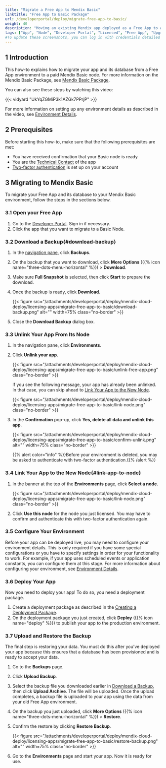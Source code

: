 ```yaml
---
title: "Migrate a Free App to Mendix Basic"
linktitle: "Free App to Basic Package"
url: /developerportal/deploy/migrate-free-app-to-basic/
weight: 40
description: "Moving an existing Mendix app deployed as a Free App to a Basic Package node"
tags: ["App", "Node", "Developer Portal", "Licensed", "Free App", "Upgrade", "Basic Package"]
#To update these screenshots, you can log in with credentials detailed in How to Update Screenshots Using Team Apps.
---
```


## 1 Introduction

This how-to explains how to migrate your app and its database from a Free App environment to a paid Mendix Basic node. For more information on the Mendix Basic Package, see [Mendix Basic Package](/developerportal/deploy/basic-package/).

You can also see these steps by watching this video:

{{< vidyard "UkYqZGMiP3k1AZGk7PPrjP" >}}

For more information on setting up any environment details as described in the video, see [Environment Details](/developerportal/deploy/environments-details/).

## 2 Prerequisites 

Before starting this how-to, make sure that the following prerequisites are met:

* You have received confirmation that your Basic node is ready
* You are the [Technical Contact](/developerportal/general/app-roles/#technical-contact) of the app
* [Two-factor authentication](/developerportal/deploy/two-factor-authentication/) is set up on your account

## 3 Migrating to Mendix Basic

To migrate your Free App and its database to your Mendix Basic environment, follow the steps in the sections below.

### 3.1 Open your Free App

1. Go to the [Developer Portal](https://sprintr.home.mendix.com). Sign in if necessary.
2. Click the app that you want to migrate to a Basic Node.

### 3.2 Download a Backup{#download-backup}

1. In the [navigation pane](/developerportal/#navigation-pane), click **Backups**.
1. On the backup that you want to download, click **More Options** ({{% icon name="three-dots-menu-horizontal" %}}) > **Download**.
1. Make sure **Full Snapshot** is selected, then click **Start** to prepare the download.
1. Once the backup is ready, click **Download**.

    {{< figure src="/attachments/developerportal/deploy/mendix-cloud-deploy/licensing-apps/migrate-free-app-to-basic/download-backup.png" alt="" width=75% class="no-border" >}}

1. Close the **Download Backup** dialog box.

### 3.3 Unlink Your App From Its Node

1. In the navigation pane, click **Environments**.

1. Click **Unlink your app**.

    {{< figure src="/attachments/developerportal/deploy/mendix-cloud-deploy/licensing-apps/migrate-free-app-to-basic/unlink-free-app.png" class="no-border" >}}

    If you see the following message, your app has already been unlinked. In that case, you can skip ahead to [Link Your App to the New Node](#link-app-to-node).

    {{< figure src="/attachments/developerportal/deploy/mendix-cloud-deploy/licensing-apps/migrate-free-app-to-basic/link-node.png" class="no-border" >}}

1. In the **Confirmation** pop-up, click **Yes, delete all data and unlink this app**.

    {{< figure src="/attachments/developerportal/deploy/mendix-cloud-deploy/licensing-apps/migrate-free-app-to-basic/confirm-unlink.png" alt="" width=75% class="no-border" >}}

    {{% alert color="info" %}}Before your environment is deleted, you may be asked to authenticate with two-factor authentication.{{% /alert %}}

### 3.4 Link Your App to the New Node{#link-app-to-node}

1. In the banner at the top of the **Environments** page, click **Select a node**.

    {{< figure src="/attachments/developerportal/deploy/mendix-cloud-deploy/licensing-apps/migrate-free-app-to-basic/link-node.png" class="no-border" >}}

2. Click **Use this node** for the node you just licensed. You may have to confirm and authenticate this with two-factor authentication again.

### 3.5 Configure Your Environment

Before your app can be deployed live, you may need to configure your environment details. This is only required if you have some special configurations or you have to specify settings in order for your functionality to work. For example, if your app uses scheduled events or application constants, you can configure them at this stage. For more information about configuring your environment, see [Environment Details](/developerportal/deploy/environments-details/).

### 3.6 Deploy Your App

Now you need to deploy your app! To do so, you need a deployment package.

1. Create a deployment package as described in the [Creating a Deployment Package](/developerportal/deploy/mendix-cloud-deploy/deploying-an-app/#package-from-team-server).
2. On the deployment package you just created, click **Deploy** ({{% icon name="deploy" %}}) to publish your app to the production environment.

### 3.7 Upload and Restore the Backup

The final step is restoring your data. You must do this after you've deployed your app because this ensures that a database has been provisioned and is ready to accept your data.

1. Go to the **Backups** page.

2. Click **Upload Backup**.

3. Select the backup file you downloaded earlier in [Download a Backup](#download-backup), then click **Upload Archive**. The file will be uploaded. Once the upload completes, a backup file is uploaded to your app using the data from your old Free App environment.

4. On the backup you just uploaded, click **More Options** ({{% icon name="three-dots-menu-horizontal" %}}) > **Restore**.

5. Confirm the restore by clicking **Restore Backup**.

    {{< figure src="/attachments/developerportal/deploy/mendix-cloud-deploy/licensing-apps/migrate-free-app-to-basic/restore-backup.png" alt="" width=75% class="no-border" >}}

6. Go to the **Environments** page and start your app. Now it is ready for use.
